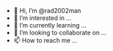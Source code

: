 - 👋 Hi, I’m @rad2002man
- 👀 I’m interested in ...
- 🌱 I’m currently learning ...
- 💞️ I’m looking to collaborate on ...
- 📫 How to reach me ...

<!---
rad2002man/rad2002man is a ✨ special ✨ repository because its `README.md` (this file) appears on your GitHub profile.
You can click the Preview link to take a look at your changes.
--->
